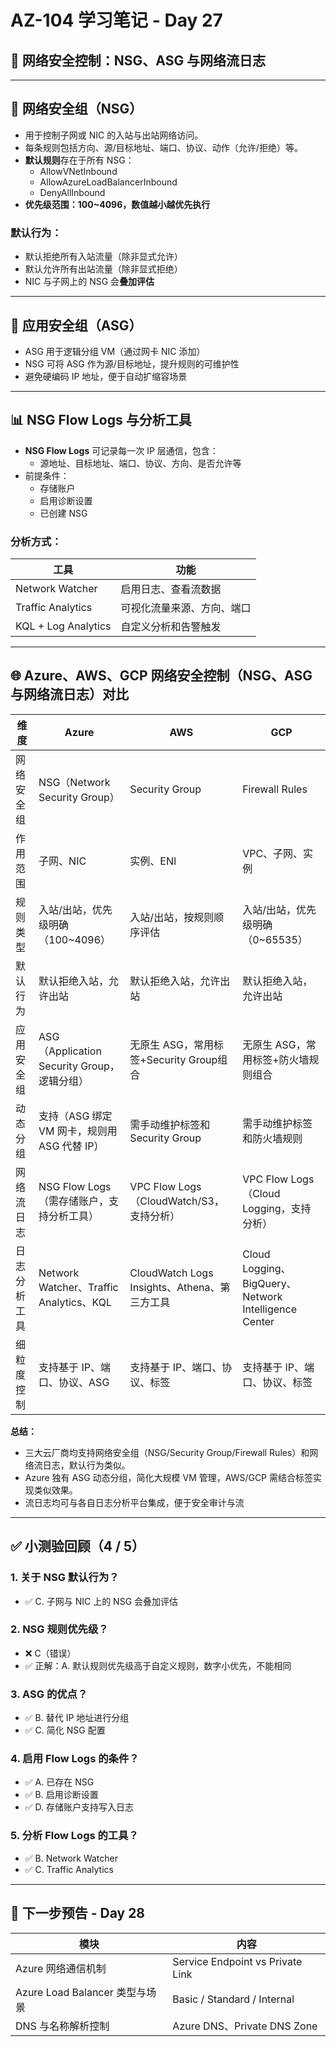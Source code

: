 
# AZ-104 学习笔记 - Day 27

## 🔐 网络安全控制：NSG、ASG 与网络流日志

---

## 🚧 网络安全组（NSG）

- 用于控制子网或 NIC 的入站与出站网络访问。
- 每条规则包括方向、源/目标地址、端口、协议、动作（允许/拒绝）等。
- **默认规则**存在于所有 NSG：
  - AllowVNetInbound
  - AllowAzureLoadBalancerInbound
  - DenyAllInbound
- **优先级范围：100~4096，数值越小越优先执行**

### 默认行为：
- 默认拒绝所有入站流量（除非显式允许）
- 默认允许所有出站流量（除非显式拒绝）
- NIC 与子网上的 NSG 会**叠加评估**

---

## 👥 应用安全组（ASG）

- ASG 用于逻辑分组 VM（通过网卡 NIC 添加）
- NSG 可将 ASG 作为源/目标地址，提升规则的可维护性
- 避免硬编码 IP 地址，便于自动扩缩容场景

---

## 📊 NSG Flow Logs 与分析工具

- **NSG Flow Logs** 可记录每一次 IP 层通信，包含：
  - 源地址、目标地址、端口、协议、方向、是否允许等
- 前提条件：
  - 存储账户
  - 启用诊断设置
  - 已创建 NSG

### 分析方式：

| 工具            | 功能 |
|------------------|------|
| Network Watcher  | 启用日志、查看流数据 |
| Traffic Analytics | 可视化流量来源、方向、端口 |
| KQL + Log Analytics | 自定义分析和告警触发 |
---

## 🌐 Azure、AWS、GCP 网络安全控制（NSG、ASG 与网络流日志）对比

| 维度           | Azure                                      | AWS                                         | GCP                                         |
|----------------|--------------------------------------------|---------------------------------------------|---------------------------------------------|
| 网络安全组     | NSG（Network Security Group）              | Security Group                              | Firewall Rules                              |
| 作用范围       | 子网、NIC                                  | 实例、ENI                                   | VPC、子网、实例                             |
| 规则类型       | 入站/出站，优先级明确（100~4096）           | 入站/出站，按规则顺序评估                   | 入站/出站，优先级明确（0~65535）            |
| 默认行为       | 默认拒绝入站，允许出站                     | 默认拒绝入站，允许出站                      | 默认拒绝入站，允许出站                      |
| 应用安全组     | ASG（Application Security Group，逻辑分组） | 无原生 ASG，常用标签+Security Group组合      | 无原生 ASG，常用标签+防火墙规则组合         |
| 动态分组       | 支持（ASG 绑定 VM 网卡，规则用 ASG 代替 IP）| 需手动维护标签和 Security Group             | 需手动维护标签和防火墙规则                  |
| 网络流日志     | NSG Flow Logs（需存储账户，支持分析工具）   | VPC Flow Logs（CloudWatch/S3，支持分析）     | VPC Flow Logs（Cloud Logging，支持分析）     |
| 日志分析工具   | Network Watcher、Traffic Analytics、KQL     | CloudWatch Logs Insights、Athena、第三方工具 | Cloud Logging、BigQuery、Network Intelligence Center |
| 细粒度控制     | 支持基于 IP、端口、协议、ASG                | 支持基于 IP、端口、协议、标签                | 支持基于 IP、端口、协议、标签                |

**总结：**
- 三大云厂商均支持网络安全组（NSG/Security Group/Firewall Rules）和网络流日志，默认行为类似。
- Azure 独有 ASG 动态分组，简化大规模 VM 管理，AWS/GCP 需结合标签实现类似效果。
- 流日志均可与各自日志分析平台集成，便于安全审计与流
---

## ✅ 小测验回顾（4 / 5）

### 1. 关于 NSG 默认行为？

- ✅ C. 子网与 NIC 上的 NSG 会叠加评估

### 2. NSG 规则优先级？

- ❌ C（错误）  
- ✅ 正解：A. 默认规则优先级高于自定义规则，数字小优先，不能相同

### 3. ASG 的优点？

- ✅ B. 替代 IP 地址进行分组  
- ✅ C. 简化 NSG 配置

### 4. 启用 Flow Logs 的条件？

- ✅ A. 已存在 NSG  
- ✅ B. 启用诊断设置  
- ✅ D. 存储账户支持写入日志

### 5. 分析 Flow Logs 的工具？

- ✅ B. Network Watcher  
- ✅ C. Traffic Analytics

---

## 📅 下一步预告 - Day 28

| 模块 | 内容 |
|------|------|
| Azure 网络通信机制 | Service Endpoint vs Private Link |
| Azure Load Balancer 类型与场景 | Basic / Standard / Internal |
| DNS 与名称解析控制 | Azure DNS、Private DNS Zone |
